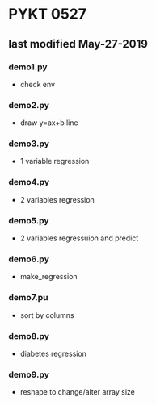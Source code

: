 # PYKT 0527
## last modified May-27-2019

### demo1.py
* check env

### demo2.py
* draw y=ax+b line

### demo3.py
* 1 variable regression

### demo4.py
* 2 variables regression

### demo5.py
* 2 variables regressuion and predict

### demo6.py
* make_regression

### demo7.pu
* sort by columns

### demo8.py
* diabetes regression

### demo9.py
* reshape to change/alter array size